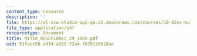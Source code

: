 ```yaml
---
content_type: resource
description: ''
file: https://ol-ocw-studio-app-qa.s3.amazonaws.com/courses/18-02sc-multivariable-calculus-fall-2010/51faec58ad34a33972a4762912862daa_MIT18_02SCF10Rec_29_300k.pdf
file_type: application/pdf
resourcetype: Document
title: MIT18_02SCF10Rec_29_300k.pdf
uid: 51faec58-ad34-a339-72a4-762912862daa
---
```

